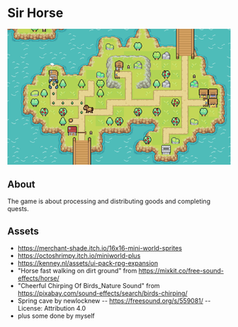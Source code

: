 # Sir Horse

![Screenshot of a game.](/assets/example.png)

## About

The game is about processing and distributing goods and completing quests.

## Assets

* https://merchant-shade.itch.io/16x16-mini-world-sprites
* https://octoshrimpy.itch.io/miniworld-plus
* https://kenney.nl/assets/ui-pack-rpg-expansion
* "Horse fast walking on dirt ground" from https://mixkit.co/free-sound-effects/horse/
* "Cheerful Chirping Of Birds_Nature Sound" from https://pixabay.com/sound-effects/search/birds-chirping/
* Spring cave by newlocknew -- https://freesound.org/s/559081/ -- License: Attribution 4.0
* plus some done by myself
